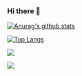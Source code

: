 ### Hi there 👋
[![Anurag's github stats](https://github-readme-stats.vercel.app/api?username=abaskett3&count_private=true&hideborder=true&theme=cobalt&show_icons=true)](https://github.com/anuraghazra/github-readme-stats)

[![Top Langs](https://github-readme-stats.vercel.app/api/top-langs/?username=abaskett3&theme=cobalt)](https://github.com/anuraghazra/github-readme-stats)

![](https://www.codewars.com/users/abaskett3/badges/large)

![](https://media.giphy.com/media/VvXg0yjJQgfEQ/giphy.gif)
